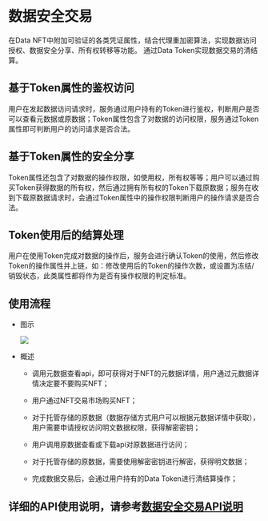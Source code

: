 # 数据安全交易

在Data NFT中附加可验证的各类凭证属性，结合代理重加密算法，实现数据访问授权、数据安全分享、所有权转移等功能。 通过Data Token实现数据交易的清结算。 

## 基于Token属性的鉴权访问

用户在发起数据访问请求时，服务通过用户持有的Token进行鉴权，判断用户是否可以查看元数据或原数据；Token属性包含了对数据的访问权限，服务通过Token属性即可判断用户的访问请求是否合法。

## 基于Token属性的安全分享

Token属性还包含了对数据的操作权限，如使用权，所有权等等；用户可以通过购买Token获得数据的所有权，然后通过拥有所有权的Token下载原数据；服务在收到下载原数据请求时，会通过Token属性中的操作权限判断用户的操作请求是否合法。

## Token使用后的结算处理

用户在使用Token完成对数据的操作后，服务会进行确认Token的使用，然后修改Token的操作属性并上链，如：修改使用后的Token的操作次数，或设置为冻结/销毁状态，此类属性都将作为是否有操作权限的判定标准。

## 使用流程

- 图示

  ![][数据安全交易]

- 概述
  - 调用元数据查看api，即可获得对于NFT的元数据详情，用户通过元数据详情决定要不要购买NFT；
  - 用户通过NFT交易市场购买NFT；
  - 对于托管存储的原数据（数据存储方式用户可以根据元数据详情中获取），用户需要申请授权访问明文数据权限，获得解密密钥；
  - 用户调用原数据查看或下载api对原数据进行访问；
  - 对于托管存储的原数据，需要使用解密密钥进行解密，获得明文数据；

  - 完成数据交易后，会通过用户持有的Data Token进行清结算操作；

## 详细的API使用说明，请参考[数据安全交易API说明][api desc]

[数据安全交易]: /img/data_security_transaction.png
[api desc]: ../API说明/数据安全交易.md


